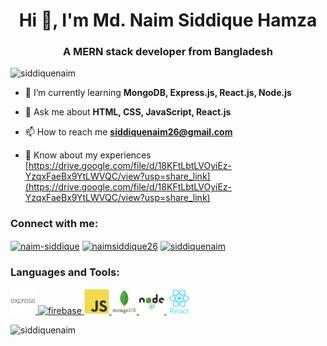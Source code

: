<h1 align="center">Hi 👋, I'm Md. Naim Siddique Hamza</h1>
<h3 align="center">A MERN stack developer from Bangladesh</h3>

<p align="left"> <img src="https://komarev.com/ghpvc/?username=siddiquenaim&label=Profile%20views&color=0e75b6&style=flat" alt="siddiquenaim" /> </p>

- 🌱 I’m currently learning **MongoDB, Express.js, React.js, Node.js**

- 💬 Ask me about **HTML, CSS, JavaScript, React.js**

- 📫 How to reach me **siddiquenaim26@gmail.com**

- 📄 Know about my experiences [https://drive.google.com/file/d/18KFtLbtLVOyiEz-YzqxFaeBx9YtLWVQC/view?usp=share_link](https://drive.google.com/file/d/18KFtLbtLVOyiEz-YzqxFaeBx9YtLWVQC/view?usp=share_link)

<h3 align="left">Connect with me:</h3>
<p align="left">
  
<a href="https://linkedin.com/in/naim-siddique" target="blank"><img align="center" src="https://raw.githubusercontent.com/rahuldkjain/github-profile-readme-generator/master/src/images/icons/Social/linked-in-alt.svg" alt="naim-siddique" height="30" width="40" /></a>
<a href="https://fb.com/naimsiddique26" target="blank"><img align="center" src="https://raw.githubusercontent.com/rahuldkjain/github-profile-readme-generator/master/src/images/icons/Social/facebook.svg" alt="naimsiddique26" height="30" width="40" /></a>
<a href="https://instagram.com/siddiquenaim" target="blank"><img align="center" src="https://raw.githubusercontent.com/rahuldkjain/github-profile-readme-generator/master/src/images/icons/Social/instagram.svg" alt="siddiquenaim" height="30" width="40" /></a>
</p>

<h3 align="left">Languages and Tools:</h3>
<p align="left"> <a href="https://expressjs.com" target="_blank" rel="noreferrer"> <img src="https://raw.githubusercontent.com/devicons/devicon/master/icons/express/express-original-wordmark.svg" alt="express" width="40" height="40"/> </a> <a href="https://firebase.google.com/" target="_blank" rel="noreferrer"> <img src="https://www.vectorlogo.zone/logos/firebase/firebase-icon.svg" alt="firebase" width="40" height="40"/> </a> <a href="https://developer.mozilla.org/en-US/docs/Web/JavaScript" target="_blank" rel="noreferrer"> <img src="https://raw.githubusercontent.com/devicons/devicon/master/icons/javascript/javascript-original.svg" alt="javascript" width="40" height="40"/> </a> <a href="https://www.mongodb.com/" target="_blank" rel="noreferrer"> <img src="https://raw.githubusercontent.com/devicons/devicon/master/icons/mongodb/mongodb-original-wordmark.svg" alt="mongodb" width="40" height="40"/> </a> <a href="https://nodejs.org" target="_blank" rel="noreferrer"> <img src="https://raw.githubusercontent.com/devicons/devicon/master/icons/nodejs/nodejs-original-wordmark.svg" alt="nodejs" width="40" height="40"/> </a> <a href="https://reactjs.org/" target="_blank" rel="noreferrer"> <img src="https://raw.githubusercontent.com/devicons/devicon/master/icons/react/react-original-wordmark.svg" alt="react" width="40" height="40"/> </a> </p>

<p><img align="left" src="https://github-readme-stats.vercel.app/api/top-langs?username=siddiquenaim&show_icons=true&locale=en&layout=compact" alt="siddiquenaim" /></p>



